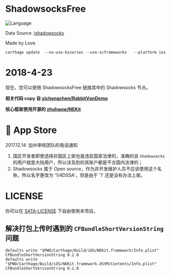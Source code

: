 # ShadowsocksFree
![Language](https://img.shields.io/badge/language-swift-orange.svg)

Data Source: [ishadowsocks](https://go.ishadowx.net)

Made by Love.

```
carthage update  --no-use-binaries --use-xcframeworks   --platform ios
```

# 2018-4-23
现在，您可以使用 ShadowsocksFree 链接其中的 Shadowsocks 节点。

**相关代码 copy 自 [yichengchen/RabbitVpnDemo][d83b77ef]**

**核心框架使用开源的 [zhuhaow/NEKit][33cbd2c3]**

  [d83b77ef]: https://github.com/yichengchen/RabbitVpnDemo "Github"
  [33cbd2c3]: https://github.com/zhuhaow/NEKit "Github"

#  App Store
2017.12.14: 加州审核团队的电话通知

1. 国区开发者即使选择非国区上架也是违反国家法律的，准确的说 `Shadowsocks` 的用户就是大陆用户，所以涉及到的其账户都是不合国内法律的；
2. Shadowsocks 属于 Open source，作为非开发维护人员不应该使用这个名称，所以名字更改为 '1/4DSSA'，但是由于 '1' 还是没有办法上架。

# LICENSE
你可以在 [SATA-LICENSE][907fa31f] 下自由使用本项目。

  [907fa31f]: ./LICENSE "LICENSE"

解决打包上传时遇到的 `CFBundleShortVersionString` 问题
---
```
defaults write "$PWD/Carthage/Build/iOS/NEKit.framework/Info.plist" CFBundleShortVersionString 0.2.0
defaults write "$PWD/Carthage/Build/iOS/NEKit.framework.dSYM/Contents/Info.plist" CFBundleShortVersionString 0.2.0
```
